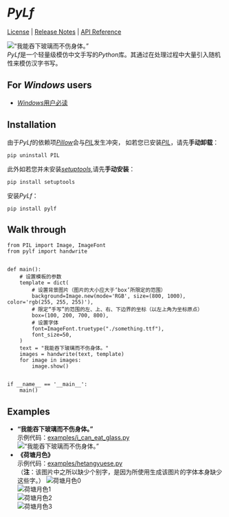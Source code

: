 # *PyLf*
[License](LICENSE) |
[Release Notes](NEWS.md) |
[API Reference](docs/API-Reference.md)

![“我能吞下玻璃而不伤身体。”](examples/out/i_can_eat_glass.png) <br>
*PyLf*是一个轻量级模仿中文手写的*Python*库。其通过在处理过程中大量引入随机性来模仿汉字书写。　<br>

## For *Windows* users
* [*Windows*用户必读](docs/Windows用户必读.md)


## Installation
由于*PyLf*的依赖项[*Pillow*](https://python-pillow.org/)会与[*PIL*](http://www.pythonware.com/products/pil/)发生冲突，
如若您已安装[*PIL*](http://www.pythonware.com/products/pil/)，请先**手动卸载**：

    pip uninstall PIL

此外如若您并未安装[*setuptools*](https://pypi.python.org/pypi/setuptools),请先**手动安装**：

    pip install setuptools

安装*PyLf*：

    pip install pylf


## Walk through

    from PIL import Image, ImageFont
    from pylf import handwrite
    
    
    def main():
        # 设置模板的参数
        template = dict(
            # 设置背景图片（图片的大小应大于‘box’所限定的范围）
            background=Image.new(mode='RGB', size=(800, 1000), color='rgb(255, 255, 255)'),
            # 限定“手写”的范围的左、上、右、下边界的坐标（以左上角为坐标原点）
            box=(100, 200, 700, 800),
            # 设置字体
            font=ImageFont.truetype("./something.ttf"),
            font_size=50,
        )
        text = "我能吞下玻璃而不伤身体。"
        images = handwrite(text, template)
        for image in images:
            image.show()
    
    
    if __name__ == '__main__':
        main()


## Examples
* __“我能吞下玻璃而不伤身体。”__ <br>
示例代码：[examples/i_can_eat_glass.py](examples/i_can_eat_glass.py) <br>
![“我能吞下玻璃而不伤身体。”](examples/out/i_can_eat_glass.png) <br>
* __《荷塘月色》__ <br>
示例代码：[examples/hetangyuese.py](examples/hetangyuese.py) <br>
（**注**：该图片中之所以缺少个别字，是因为所使用生成该图片的字体本身缺少这些字。）
![荷塘月色0](examples/out/荷塘月色/0.png) <br>
![荷塘月色1](examples/out/荷塘月色/1.png) <br>
![荷塘月色2](examples/out/荷塘月色/2.png) <br>
![荷塘月色3](examples/out/荷塘月色/3.png) <br>
 